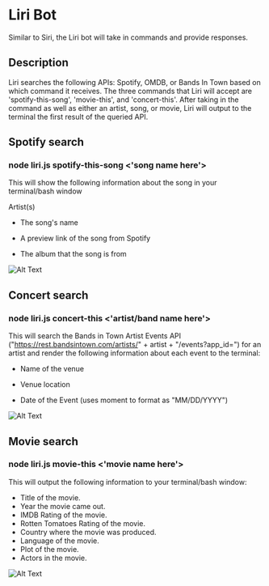 # Liri Bot
Similar to Siri, the Liri bot will take in commands and provide responses. 

## Description

Liri searches the following APIs: Spotify, OMDB, or Bands In Town based on which command it receives. The three commands that Liri will accept are 'spotify-this-song', 'movie-this', and 'concert-this'. After taking in the command as well as either an artist, song, or movie, Liri will output to the terminal the first result of the queried API.

Spotify search
------
### node liri.js spotify-this-song <'song name here'>

This will show the following information about the song in your terminal/bash window

Artist(s)

  * The song's name

  * A preview link of the song from Spotify

  * The album that the song is from


![Alt Text](http://g.recordit.co/lU8HJYaO04.gif)

Concert search
------
### node liri.js concert-this <'artist/band name here'>

This will search the Bands in Town Artist Events API ("https://rest.bandsintown.com/artists/" + artist + "/events?app_id=") for an artist and render the following information about each event to the terminal:

  * Name of the venue

  * Venue location

  * Date of the Event (uses moment to format as "MM/DD/YYYY")

![Alt Text](http://g.recordit.co/rlRl35WFul.gif)

Movie search
------
### node liri.js movie-this <'movie name here'>

This will output the following information to your terminal/bash window:

  * Title of the movie.
  * Year the movie came out.
  * IMDB Rating of the movie.
  * Rotten Tomatoes Rating of the movie.
  * Country where the movie was produced.
  * Language of the movie.
  * Plot of the movie.
  * Actors in the movie.

![Alt Text](http://g.recordit.co/gYYvDGSb8S.gif)

